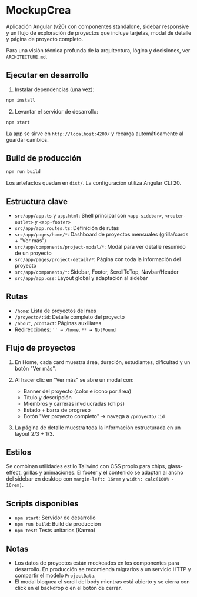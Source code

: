 # MockupCrea

Aplicación Angular (v20) con componentes standalone, sidebar responsive y un flujo de exploración de proyectos que incluye tarjetas, modal de detalle y página de proyecto completo.

Para una visión técnica profunda de la arquitectura, lógica y decisiones, ver `ARCHITECTURE.md`.

## Ejecutar en desarrollo

1) Instalar dependencias (una vez):

```bash
npm install
```

2) Levantar el servidor de desarrollo:

```bash
npm start
```

La app se sirve en `http://localhost:4200/` y recarga automáticamente al guardar cambios.

## Build de producción

```bash
npm run build
```

Los artefactos quedan en `dist/`. La configuración utiliza Angular CLI 20.

## Estructura clave

- `src/app/app.ts` y `app.html`: Shell principal con `<app-sidebar>`, `<router-outlet>` y `<app-footer>`
- `src/app/app.routes.ts`: Definición de rutas
- `src/app/pages/home/*`: Dashboard de proyectos mensuales (grilla/cards + "Ver más")
- `src/app/components/project-modal/*`: Modal para ver detalle resumido de un proyecto
- `src/app/pages/project-detail/*`: Página con toda la información del proyecto
- `src/app/components/*`: Sidebar, Footer, ScrollToTop, Navbar/Header
- `src/app/app.css`: Layout global y adaptación al sidebar

## Rutas

- `/home`: Lista de proyectos del mes
- `/proyecto/:id`: Detalle completo del proyecto
- `/about`, `/contact`: Páginas auxiliares
- Redirecciones: `'' → /home`, `** → NotFound`

## Flujo de proyectos

1) En Home, cada card muestra área, duración, estudiantes, dificultad y un botón "Ver más".

2) Al hacer clic en "Ver más" se abre un modal con:

	- Banner del proyecto (color e ícono por área)
	- Título y descripción
	- Miembros y carreras involucradas (chips)
	- Estado + barra de progreso
	- Botón "Ver proyecto completo" → navega a `/proyecto/:id`

3) La página de detalle muestra toda la información estructurada en un layout 2/3 + 1/3.

## Estilos

Se combinan utilidades estilo Tailwind con CSS propio para chips, glass-effect, grillas y animaciones. El footer y el contenido se adaptan al ancho del sidebar en desktop con `margin-left: 16rem` y `width: calc(100% - 16rem)`.

## Scripts disponibles

- `npm start`: Servidor de desarrollo
- `npm run build`: Build de producción
- `npm test`: Tests unitarios (Karma)

## Notas

- Los datos de proyectos están mockeados en los componentes para desarrollo. En producción se recomienda migrarlos a un servicio HTTP y compartir el modelo `ProjectData`.
- El modal bloquea el scroll del body mientras está abierto y se cierra con click en el backdrop o en el botón de cerrar.
